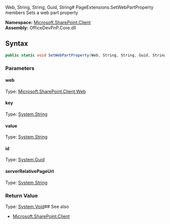 Web, String, String, Guid, String# PageExtensions.SetWebPartProperty members
Sets a web part property  

**Namespace:** [Microsoft.SharePoint.Client](Microsoft.SharePoint.Client.md)  
**Assembly:** OfficeDevPnP.Core.dll  
## Syntax
```C#
public static void SetWebPartProperty(Web, String, String, Guid, String)
```
### Parameters
#### web
Type: [Microsoft.SharePoint.Client.Web](Microsoft.SharePoint.Client.Web.md) 
#### 
#### key
Type: [System.String](System.String.md) 
#### 
#### value
Type: [System.String](System.String.md) 
#### 
#### id
Type: [System.Guid](System.Guid.md) 
#### 
#### serverRelativePageUrl
Type: [System.String](System.String.md) 
#### 
### Return Value
Type: [System.Void](System.Void.md)## See also
- [Microsoft.SharePoint.Client](Microsoft.SharePoint.Client.md)
